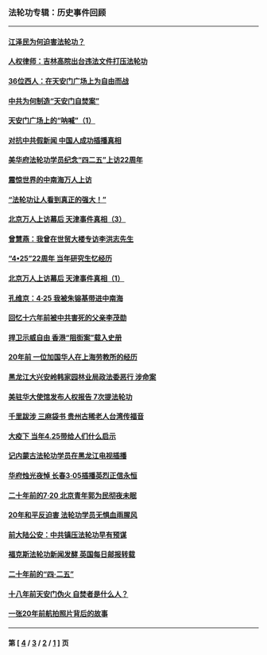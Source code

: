 ### 法轮功专辑：历史事件回顾
---
#### [江泽民为何迫害法轮功？](../../pages/nf5793/n13876324.md?06090430) 
#### [人权律师：吉林高院出台违法文件打压法轮功](../../pages/nf5793/n13825665.md?06090430) 
#### [36位西人：在天安门广场上为自由而战](../../pages/nf5793/n13390029.md?06090430) 
#### [中共为何制造“天安门自焚案”](../../pages/nf5793/n13183270.md?06090430) 
#### [天安门广场上的“呐喊”（1）](../../pages/nf5793/n13105277.md?06090430) 
#### [对抗中共假新闻 中国人成功插播真相](../../pages/nf5793/n12910618.md?06090430) 
#### [美华府法轮功学员纪念“四二五”上访22周年](../../pages/nf5793/n12904445.md?06090430) 
#### [震惊世界的中南海万人上访](../../pages/nf5793/n12903976.md?06090430) 
#### [“法轮功让人看到真正的强大！”](../../pages/nf5793/n12903195.md?06090430) 
#### [北京万人上访幕后 天津事件真相（3）](../../pages/nf5793/n12902807.md?06090430) 
#### [曾慧燕：我曾在世贸大楼专访李洪志先生](../../pages/nf5793/n12898729.md?06090430) 
#### [“4•25”22周年 当年研究生忆经历](../../pages/nf5793/n12894152.md?06090430) 
#### [北京万人上访幕后 天津事件真相（1）](../../pages/nf5793/n12885174.md?06090430) 
#### [孔维京：4·25 我被朱镕基带进中南海](../../pages/nf5793/n12864987.md?06090430) 
#### [回忆十六年前被中共害死的父亲李茂勋](../../pages/nf5793/n12880270.md?06090430) 
#### [捍卫示威自由 香港“阻街案”载入史册](../../pages/nf5793/n12811245.md?06090430) 
#### [20年前 一位加国华人在上海劳教所的经历](../../pages/nf5793/n12707932.md?06090430) 
#### [黑龙江大兴安岭韩家园林业局政法委恶行 涉命案](../../pages/nf5793/n12622815.md?06090430) 
#### [美驻华大使馆发布人权报告 7次提法轮功](../../pages/nf5793/n12520541.md?06090430) 
#### [千里跋涉 三麻袋书 贵州古稀老人台湾传福音](../../pages/nf5793/n12198750.md?06090430) 
#### [大疫下 当年4.25带给人们什么启示](../../pages/nf5793/n12058565.md?06090430) 
#### [记内蒙古法轮功学员在黑龙江电视插播](../../pages/nf5793/n11699194.md?06090430) 
#### [华府烛光夜悼 长春3·05插播英烈正信永恒](../../pages/nf5793/n11397432.md?06090430) 
#### [二十年前的7·20 北京青年郭为民彻夜未眠](../../pages/nf5793/n11354195.md?06090430) 
#### [20年和平反迫害 法轮功学员无惧血雨腥风](../../pages/nf5793/n11348279.md?06090430) 
#### [前大陆公安：中共镇压法轮功早有预谋](../../pages/nf5793/n11352168.md?06090430) 
#### [福克斯法轮功新闻发酵  英国每日邮报转载](../../pages/nf5793/n11285952.md?06090430) 
#### [二十年前的“四·二五”](../../pages/nf5793/n11207639.md?06090430) 
#### [十八年前天安门伪火 自焚者是什么人？](../../pages/nf5793/n10996556.md?06090430) 
#### [一张20年前航拍照片背后的故事](../../pages/nf5793/n10693797.md?06090430) 

---
#### 第 [ [4](./4.md?06090430) / [3](./3.md?06090430) / [2](./2.md?06090430) / [1](./1.md?06090430) ] 页
